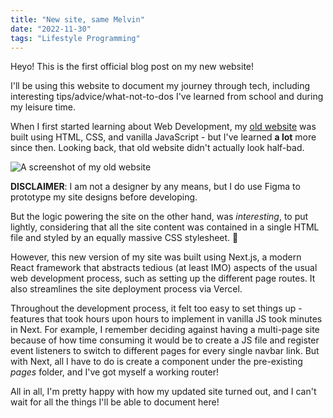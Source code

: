 ```yaml
---
title: "New site, same Melvin"
date: "2022-11-30"
tags: "Lifestyle Programming"
---
```


Heyo! This is the first official blog post on my new website!

I'll be using this website to document my journey through tech, including interesting tips/advice/what-not-to-dos I've learned from school and during my leisure time.  

When I first started learning about Web Development, my [old website](https://meleongg.github.io/) was built using HTML, CSS, and vanilla JavaScript - but I've learned **a lot** more since then. Looking back, that old website didn't actually look half-bad. 

![A screenshot of my old website](/post-assets/old-site.png)

**DISCLAIMER**: I am not a designer by any means, but I do use Figma to prototype my site designs before developing. 

But the logic powering the site on the other hand, was *interesting*, to put lightly, considering that all the site content was contained in a single HTML file and styled by an equally massive CSS stylesheet. 🥲

However, this new version of my site was built using Next.js, a modern React framework that abstracts tedious (at least IMO) aspects of the usual web development process, such as setting up the different page routes. It also streamlines the site deployment process via Vercel. 

Throughout the development process, it felt too easy to set things up - features that took hours upon hours to implement in vanilla JS took minutes in Next. For example, I remember deciding against having a multi-page site because of how time consuming it would be to create a JS file and register event listeners to switch to different pages for every single navbar link. But with Next, all I have to do is create a component under the pre-existing *pages* folder, and I've got myself a working router! 

All in all, I'm pretty happy with how my updated site turned out, and I can't wait for all the things I'll be able to document here! 
